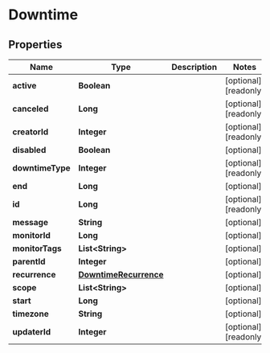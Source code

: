 

# Downtime

## Properties

Name | Type | Description | Notes
------------ | ------------- | ------------- | -------------
**active** | **Boolean** |  |  [optional] [readonly]
**canceled** | **Long** |  |  [optional] [readonly]
**creatorId** | **Integer** |  |  [optional] [readonly]
**disabled** | **Boolean** |  |  [optional]
**downtimeType** | **Integer** |  |  [optional] [readonly]
**end** | **Long** |  |  [optional]
**id** | **Long** |  |  [optional] [readonly]
**message** | **String** |  |  [optional]
**monitorId** | **Long** |  |  [optional]
**monitorTags** | **List&lt;String&gt;** |  |  [optional]
**parentId** | **Integer** |  |  [optional]
**recurrence** | [**DowntimeRecurrence**](DowntimeRecurrence.md) |  |  [optional]
**scope** | **List&lt;String&gt;** |  |  [optional]
**start** | **Long** |  |  [optional]
**timezone** | **String** |  |  [optional]
**updaterId** | **Integer** |  |  [optional] [readonly]



